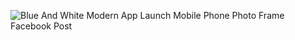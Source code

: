 ![Blue And White Modern App Launch Mobile Phone Photo Frame Facebook Post](https://github.com/nisafatimaa/NearbyPlaces/assets/143184450/b92c8457-6b77-4722-951d-a653f7e971d7)
